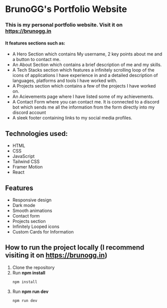 # BrunoGG's Portfolio Website

### This is my personal portfolio website. Visit it on https://brunogg.in
#### It features sections such as:
- A Hero Section which contains My username, 2 key points about me and a button to contact me.
- An About Section which contains a brief description of me and my skills.
- A Tech Stacks section which features a infinitely scrolling loop of the icons of applications I have experience in and a detailed description of languages, platforms and tools I have worked with.
- A Projects section which contains a few of the projects I have worked on.
- An Acievements page where I have listed some of my achievements.
- A Contact Form where you can contact me. It is connected to a discord bot which sends me all the information from the form directly into my discord account
- A sleek footer containing links to my social media profiles. 

## Technologies used:
- HTML
- CSS
- JavaScript
- Tailwind CSS
- Framer Motion
- React

## Features
- Responsive design
- Dark mode
- Smooth animations
- Contact form
- Projects section
- Infinitely Looped icons 
- Custom Cards for Information

## How to run the project locally (I recommend visiting it on https://brunogg.in)
1. Clone the repository
2. Run **npm install**
    ```bash
    npm install
    ```
3. Run **npm run dev**
    ```bash
    npm run dev
    ```

